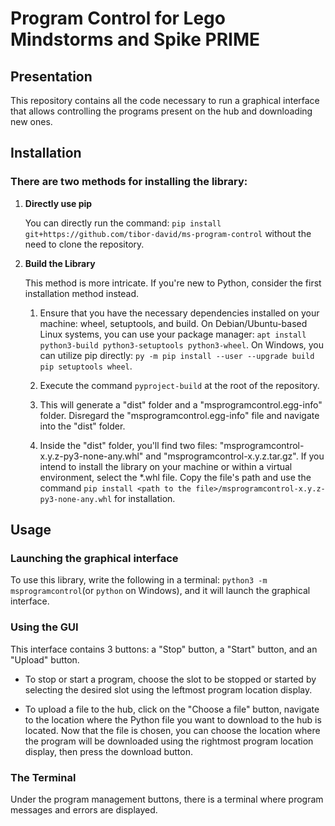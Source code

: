 Program Control for Lego Mindstorms and Spike PRIME
===================================================

Presentation
------------
This repository contains all the code necessary to run a graphical interface that allows controlling the programs present on the hub and downloading new ones.

Installation
------------

### There are two methods for installing the library:

1. **Directly use pip**

   You can directly run the command: `pip install git+https://github.com/tibor-david/ms-program-control` without the need to clone the repository.

4. **Build the Library**

   This method is more intricate. If you're new to Python, consider the first installation method instead.

   1. Ensure that you have the necessary dependencies installed on your machine: wheel, setuptools, and build. On Debian/Ubuntu-based Linux systems, you can use your package manager: `apt install python3-build python3-setuptools python3-wheel`. On Windows, you can utilize pip directly: `py -m pip install --user --upgrade build pip setuptools wheel`.

   2. Execute the command `pyproject-build` at the root of the repository.

   3. This will generate a "dist" folder and a "msprogramcontrol.egg-info" folder. Disregard the "msprogramcontrol.egg-info" file and navigate into the "dist" folder.

   4. Inside the "dist" folder, you'll find two files: "msprogramcontrol-x.y.z-py3-none-any.whl" and "msprogramcontrol-x.y.z.tar.gz". If you intend to install the library on your machine or within a virtual environment, select the *.whl file. Copy the file's path and use the command `pip install <path to the file>/msprogramcontrol-x.y.z-py3-none-any.whl` for installation.

Usage
-----

### Launching the graphical interface
To use this library, write the following in a terminal: `python3 -m msprogramcontrol`(or `python` on Windows), and it will launch the graphical interface.

### Using the GUI
This interface contains 3 buttons: a "Stop" button, a "Start" button, and an "Upload" button.

* To stop or start a program, choose the slot to be stopped or started by selecting the desired slot using the leftmost program location display.

* To upload a file to the hub, click on the "Choose a file" button, navigate to the location where the Python file you want to download to the hub is located. Now that the file is chosen, you can choose the location where the program will be downloaded using the rightmost program location display, then press the download button.

### The Terminal
Under the program management buttons, there is a terminal where program messages and errors are displayed.
